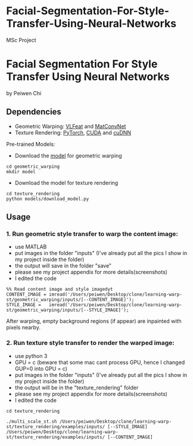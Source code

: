 # Facial-Segmentation-For-Style-Transfer-Using-Neural-Networks
MSc Project
# Facial Segmentation For Style Transfer Using Neural Networks
by Peiwen Chi


## Dependencies

* Geometric Warping: [VLFeat](http://www.vlfeat.org/) and [MatConvNet](http://www.vlfeat.org/matconvnet/)
* Texture Rendering: [PyTorch](http://pytorch.org/), [CUDA](https://developer.nvidia.com/cuda-downloads) and [cuDNN](https://developer.nvidia.com/cudnn)

Pre-trained Models:
* Download the [model](https://drive.google.com/uc?id=1PJJQ0KG2JYfJZDkU4ZOePndKJw63d7Yr&export=download) for geometric warping
 ```
 cd geometric_warping
 mkdir model
 ```
* Download the model for texture rendering
 ```
 cd texture_rendering
 python models/download_model.py
 ```

## Usage

### 1. Run geometric style transfer to warp the content image:
- use MATLAB
- put images in the folder "inputs" (I've already put all the pics I show in my project inside the folder)
- the output will save in the folder "save"
- please see my project appendix for more details(screenshots)
- I edited the code

```
%% Read content image and style imagedyt
CONTENT_IMAGE = imread('/Users/peiwen/Desktop/clone/learning-warp-st/geometric_warping/inputs/[--CONTENT_IMAGE]');
STYLE_IMAGE =   imread('/Users/peiwen/Desktop/clone/learning-warp-st/geometric_warping/inputs/[--STYLE_IMAGE]');
```

After warping, empty background regions (if appear) are inpainted with pixels nearby.

### 2. Run texture style transfer to render the warped image:
- use python 3
- GPU = c (beware that some mac cant process GPU, hence I changed GUP=0 into GPU = c)
- put images in the folder "inputs" (I've already put all the pics I show in my project inside the folder)
- the output will be in the "texture_rendering" folder
- please see my project appendix for more details(screenshots)
- I edited the code

```
cd texture_rendering

./multi_scale_st.sh /Users/peiwen/Desktop/clone/learning-warp-st/texture_rendering/examples/inputs/ [--STYLE_IMAGE] /Users/peiwen/Desktop/clone/learning-warp-st/texture_rendering/examples/inputs/ [--CONTENT_IMAGE]
```
